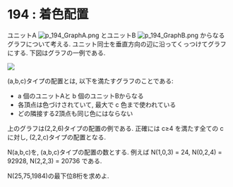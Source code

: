 # 194 : 着色配置

  ユニットA ![p\_194\_GraphA.png](http://web.archive.org/web/20161031113154im_/http://projecteuler.net/project/images/p_194_GraphA.png) とユニットB ![p\_194\_GraphB.png](http://web.archive.org/web/20161031113154im_/http://projecteuler.net/project/images/p_194_GraphB.png) からなるグラフについて考える. ユニット同士を垂直方向の辺に沿ってくっつけてグラフにする. 下図はグラフの一例である.

![](https://projecteuler.net/project/images/p194_Fig.png)

\(a,b,c\)タイプの配置とは, 以下を満たすグラフのことである:

* a 個のユニットAと b 個のユニットBからなる
* 各頂点は色づけされていて, 最大で c 色まで使われている
* どの隣接する2頂点も同じ色にはならない

上のグラフは\(2,2,6\)タイプの配置の例である. 正確には c≥4 を満たす全ての c に対し, \(2,2,c\)タイプの配置となる.

N\(a,b,c\)を, \(a,b,c\)タイプの配置の数とする. 例えば N\(1,0,3\) = 24, N\(0,2,4\) = 92928, N\(2,2,3\) = 20736 である.

N\(25,75,1984\)の最下位8桁を求めよ.

